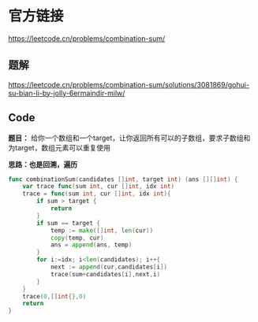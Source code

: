 # 官方链接

https://leetcode.cn/problems/combination-sum/

## 题解

https://leetcode.cn/problems/combination-sum/solutions/3081869/gohui-su-bian-li-by-jolly-6ermaindir-milw/

## Code

**题目：** 给你一个数组和一个target，让你返回所有可以的子数组，要求子数组和为target，数组元素可以重复使用



**思路：也是回溯，遍历**

```go
func combinationSum(candidates []int, target int) (ans [][]int) {
    var trace func(sum int, cur []int, idx int)
    trace = func(sum int, cur []int, idx int){
        if sum > target {
            return
        }
        if sum == target {
            temp := make([]int, len(cur))
            copy(temp, cur)
            ans = append(ans, temp)
        }
        for i:=idx; i<len(candidates); i++{
            next := append(cur,candidates[i])
            trace(sum+candidates[i],next,i)
        }
    }
    trace(0,[]int{},0)
    return
}
```


